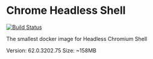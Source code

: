 Chrome Headless Shell
=====================

[![Build Status](https://travis-ci.org/microbox/chrome-headless-shell.svg?branch=master)](https://travis-ci.org/microbox/chrome-headless-shell)

The smallest docker image for Headless Chromium Shell

Version: 62.0.3202.75
Size: ~158MB